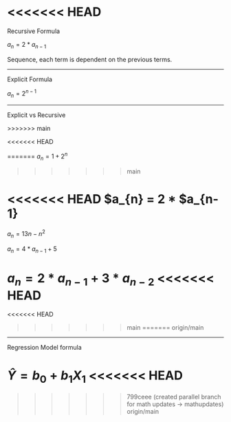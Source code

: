 <!-- $_{n+1}$ -->
<<<<<<< HEAD
=======

<!-- ![\Large x=\frac{-b\pm\sqrt{b^2-4ac}}{2a}](https://latex.codecogs.com/svg.latex?\Large&space;x=\frac{-b\pm\sqrt{b^2-4ac}}{2a}) -->

<!-- $$\sum_{i=1}^n X_i$$ -->

<!-- $k_{n+1}$ -->

<p>Recursive Formula</p>

$a_{n}=2*a_{n-1}$

<p>Sequence, each term is dependent on the previous terms.</p>

<hr/>

<p>Explicit Formula</p>

$a_{n}=2^{n-1}$

<hr/>
<!-- <p>Sequence where each term is found by using number of terms</p> -->

<p>Explicit vs Recursive</p>
>>>>>>> main

<!-- ![\Large x=\frac{-b\pm\sqrt{b^2-4ac}}{2a}](https://latex.codecogs.com/svg.latex?\Large&space;x=\frac{-b\pm\sqrt{b^2-4ac}}{2a}) -->

<<<<<<< HEAD
<!-- $$\sum_{i=1}^n X_i$$ -->
=======
$a_{n}=1+2^n$
>>>>>>> main

<!-- $k_{n+1}$ -->

<<<<<<< HEAD
$a_{n} = 2 * $a_{n-1}
=======
$a_{n}=13{n}-{n}^2$


$a_{n}=4*a_{n-1}+5$


$a_{n} =2 * a_{n-1} + 3 * a_{n-2}$
<<<<<<< HEAD
=======
<<<<<<< HEAD
>>>>>>> main
=======
>>>>>>> origin/main

<hr/>
<p>Regression Model formula</p>

$\hat{Y} = b_{0}+b_{1}X_{1}$
<<<<<<< HEAD
=======
>>>>>>> 799ceee (created parallel branch for math updates -> mathupdates)
>>>>>>> origin/main
